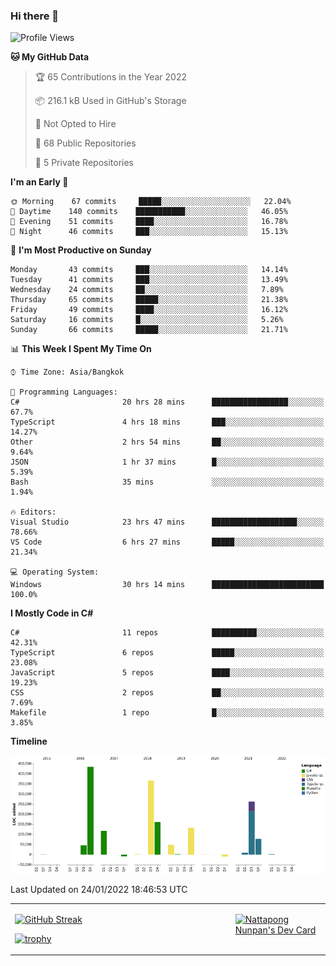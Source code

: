 ### Hi there 👋

<!--START_SECTION:waka-->
![Profile Views](http://img.shields.io/badge/Profile%20Views-0-blue)

**🐱 My GitHub Data** 

> 🏆 65 Contributions in the Year 2022
 > 
> 📦 216.1 kB Used in GitHub's Storage 
 > 
> 🚫 Not Opted to Hire
 > 
> 📜 68 Public Repositories 
 > 
> 🔑 5 Private Repositories  
 > 
**I'm an Early 🐤** 

```text
🌞 Morning    67 commits     █████░░░░░░░░░░░░░░░░░░░░   22.04% 
🌆 Daytime    140 commits    ███████████░░░░░░░░░░░░░░   46.05% 
🌃 Evening    51 commits     ████░░░░░░░░░░░░░░░░░░░░░   16.78% 
🌙 Night      46 commits     ███░░░░░░░░░░░░░░░░░░░░░░   15.13%

```
📅 **I'm Most Productive on Sunday** 

```text
Monday       43 commits     ███░░░░░░░░░░░░░░░░░░░░░░   14.14% 
Tuesday      41 commits     ███░░░░░░░░░░░░░░░░░░░░░░   13.49% 
Wednesday    24 commits     ██░░░░░░░░░░░░░░░░░░░░░░░   7.89% 
Thursday     65 commits     █████░░░░░░░░░░░░░░░░░░░░   21.38% 
Friday       49 commits     ████░░░░░░░░░░░░░░░░░░░░░   16.12% 
Saturday     16 commits     █░░░░░░░░░░░░░░░░░░░░░░░░   5.26% 
Sunday       66 commits     █████░░░░░░░░░░░░░░░░░░░░   21.71%

```


📊 **This Week I Spent My Time On** 

```text
⌚︎ Time Zone: Asia/Bangkok

💬 Programming Languages: 
C#                       20 hrs 28 mins      █████████████████░░░░░░░░   67.7% 
TypeScript               4 hrs 18 mins       ███░░░░░░░░░░░░░░░░░░░░░░   14.27% 
Other                    2 hrs 54 mins       ██░░░░░░░░░░░░░░░░░░░░░░░   9.64% 
JSON                     1 hr 37 mins        █░░░░░░░░░░░░░░░░░░░░░░░░   5.39% 
Bash                     35 mins             ░░░░░░░░░░░░░░░░░░░░░░░░░   1.94%

🔥 Editors: 
Visual Studio            23 hrs 47 mins      ███████████████████░░░░░░   78.66% 
VS Code                  6 hrs 27 mins       █████░░░░░░░░░░░░░░░░░░░░   21.34%

💻 Operating System: 
Windows                  30 hrs 14 mins      █████████████████████████   100.0%

```

**I Mostly Code in C#** 

```text
C#                       11 repos            ██████████░░░░░░░░░░░░░░░   42.31% 
TypeScript               6 repos             █████░░░░░░░░░░░░░░░░░░░░   23.08% 
JavaScript               5 repos             ████░░░░░░░░░░░░░░░░░░░░░   19.23% 
CSS                      2 repos             ██░░░░░░░░░░░░░░░░░░░░░░░   7.69% 
Makefile                 1 repo              █░░░░░░░░░░░░░░░░░░░░░░░░   3.85%

```


**Timeline**

![Chart not found](https://raw.githubusercontent.com/aixasz/aixasz/main/charts/bar_graph.png) 


 Last Updated on 24/01/2022 18:46:53 UTC
<!--END_SECTION:waka-->

<table>
<tr>
<td width="70%" valign="top">
 
 [![GitHub Streak](http://github-readme-streak-stats.herokuapp.com?user=aixasz&theme=github-dark&hide_border=true&date_format=%5BY%20%5DM%20j)](https://git.io/streak-stats)

 [![trophy](https://github-profile-trophy.vercel.app/?username=aixasz&theme=onedark)](https://github.com/ryo-ma/github-profile-trophy)
 </td>
<td width="30%" valign="top">
 
<a href="https://app.daily.dev/aixasz"><img src="https://api.daily.dev/devcards/403207936e6547c9a85ea449e9f3abe8.png?r=re8" alt="Nattapong Nunpan's Dev Card"/></a>

 </td>
</tr>
</table>
 
